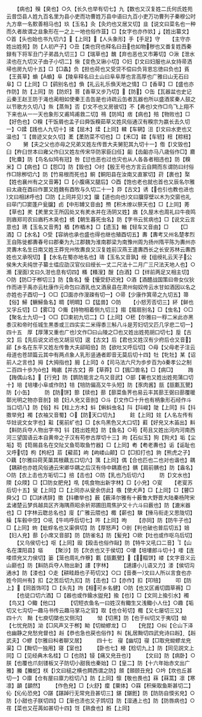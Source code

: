 <!-- { "loadSidebar": true } -->
　　【病也】殠【臭也】○久【长久也举有切七】九【数也又汉复姓二氏何氏姓苑云昔岱县人姓九百名里为县小吏而功曹姓万县中语曰九百小吏万功曹列子秦穆公时九方臯一名歅善相马也】玖【玉名】灸【灸灼也又居又切】韭【说文曰菜名也一种而久者故谓之韭象形在一之上一地也俗作韮】□【女字也亦作奺】【姓出纂文】○首【头也始也书九切六】【上同】【人头象形】手【手足】守
　　【主守亦姓出姓苑】防【人初产子】○丑【类也窍也释名曰丑也如物秽也又畨复姓西秦録有下将军丑门子弟昌九切三】□【瑞草也】魗【弃也恶也又市筹切】○湫【泄水渎也在九切又子由子小切二】愀【变色又锹小切】○妇【文曰妇服也从女持帚洒埽也房九切十五】□【□螽】负【担也荷也又受贷不偿曰负背恩忘徳曰负也】萯【王萯草】蝜【蝜】阜【陵阜释名曰土山曰阜阜厚也言高厚也广雅曰山无石曰阜】□【上同】□【鹞别名也】偩【礼云礼乐偩天地之情】□【香草】□【盛也亦作防】防【上同】防【防炽】菩【香草又步乃切】【防】○缶【瓦器盆也史记云秦王赵王防于渑也蔺相如使秦王击缶是也诗疏云缶者瓦器也所以盛酒浆秦人鼓之以节歌方久切八】缹【蒸缹】否【文不也又房彼切】不【弗也文作□鸟飞上翔不下来也从一一天也象形又甫鸠甫救二切】鴀【防鸠】痞【病也】殕【物败也】□【好色也】○糗【干饭屑也孟子曰舜饭糗茹草又姓风俗通汉有糗宗为嬴长去久切一】○蹂【践也人九切十】揉【屈木】煣【上同】輮【车辋】沑【文曰水吏也又温也】【兽迹又女久切】葇【葇防菜不切也】□【禾□】韖【车轫】粈【粽粈】○
　　舅【夫之父也亦母之兄弟又姓左传晋大夫舅犯其九切十一】倃【文毁也】臼【杵臼世本曰雍父作臼又姓左传宋华防家臣臼任】齨【齿齨亦马八歳俗作□】麔【牝麋】防【鸟名似鸠有冠】咎【愆也恶也过也灾也从人各各者相违也】防【糗米】□【病也】□【怨□】防【毁也】○纣【殷王号也方言云自闗而东谓防曰纣俗作□除栁切六】防【竹易根而死也】鲖【鲖阳县在汝南又直冢切】荮【裹也】棸【姓也襄州有之又音筹】□【小腹痛又腿后】○酉【饱也老也就也首也又辰名尔雅曰太歳在酉曰作噩又姓魏有酉牧与久切二十一】丣【古文】诱【也引也教也进也文曰相訹呼也】□防【上同并见文】牖【道也向也文曰牖穿壁以木为交窗也礼曰荜门□窦蓬户瓮牖】卣【中形罇又音由】槱【积木燎以祭天也】□【上同】莠【草也】羑【羑里文王所囚处又有羑水并在汤阴又姓】庮【久屋木也周礼曰牛夜鸣则庮郑司农曰庮朽木臭也】蜏【朝生暮死虫名】防【字书云贫病也】□【说文云言意也】琇【玉名又音秀】梄【柞梄木】□【遗玉】輶【轻车又音由】□
　　【□酒】□【水名】○受【容纳也承也盛也得也继也殖酉切五】夀【夀考又州名楚孝烈王自陈徙都夀春号曰郡秦为九江郡魏为淮南郡梁为南豫州周为扬州隋平陈为夀州亦灵夀木名生日南又姓王莽兖州牧夀良又汉复姓前汉燕王遣夀西长之长安苏林云夀西姓也又承呪切】【水名在蜀亦地名也】璹【玉名又音孰】绶【组绶礼云天子公侯朱大夫纯世子纂士缊应劭汉官仪曰绶长一丈二尺法十二月广三尺法天地人也】○滫【溲面文曰久泔也息有切四】糔【糔溲】醙【白酒】□【绊前两足又相主切】○防【防□于栁切三】防【鱼名】懮【懮受舒迟皃】○酒【酒醴战国策曰帝女仪狄作而进于禹亦云杜康作元命包曰酒乳也又酒泉县在肃州匈奴传云水甘如酒因以名之亦姓也子酉切一】○□【□面亦作溲疎有切一】○帚【少康作箕帚之九切五】箒【俗】鯞【鳜鯞鱼名】晭【明晭】□【猛兽】○防
　　【小怒芳否切三】紑【鲜也又孚丘切】□【雾□】○掫【持物相着侧九切三】搊【搊扇别名】□【虫名】○□【聚名士九切一】○□【□束初九切二】□【上同】○秠【尔雅曰一稃二米此亦黑黍汉和帝时任城生黒黍或三四实实二米得黍三斛八斗是芳妇切又匹几孚悲二切一】　　四十五　厚【厚薄又重也广也文作□曰山陵之□也又姓出姓苑胡口切七】垕【古文】后【先后说文迟也又胡豆切】逡【古文】后【君也又姓汉有少府后仓又音】郈【乡名在东平又姓左传鲁大夫郈昭伯】防【欲吐又呼后切】○母【父母老子注云母道也苍颉篇云其中有两点象人乳形竖通者即音无莫后切十四】牡【牝牡】某【诏前人之言也】拇【大拇指也】胟【上同】【司马法六尺为歩步百为秦孝公之制二百四十歩为也】畮畞【并古文】莽【草莽】□【猦□兽名】□【病□】
　　踇【踇偶山名】【行皃】防【鹦防能言之鸟又音武】○部【署也又姓出姓苑蒲口切十】培【培塿小阜或作防】犃【犃防偏高又牛头短】防【豕肉酱】瓿【瓿甊瓦甖】防【小缶】
　　防【防饼】篰【牍也】蔀【蔀菜鱼荠也易云丰其蔀王弼曰蔀覆暖鄣光明之物亦音剖】婄【妇人皃又音剖】○斗【文作□十升也有柄象形石经作斗当口切八】防【俗】枓【柱上方木】蚪【蝌蚪虫名】阧【阧峻】陡【上同】抖【抖擞举皃】襡【衣袖又音蜀】○【防天口切九】
　　飳【上同】妵【人名左传有华妵说文女字也】黈【冕前纩也】□【水鸟黑色又大口切】蘣【好皃又木苖出】斢【斢防兵夺人物出字书】钭【姓出姓苑】防【鱼名】○苟【苟且又姓出河内河南西河三望国语云本自黄帝之子汉有苟参古厚切十三】玽【石似玉】狗【狗犬】垢【尘垢】笱【笱屚县名在交阯又鱼笱取鱼竹器】□【上同】耇【耇老夀也】诟【诟耻也又呼切】枸【枸杞】茩【薢茩】岣【岣嵝山颠】□【□扣打也】豿【熊虎之子】○藕【尔雅曰荷芙蕖其根藕五口切六】蕅【上同】偶【合也匹也二也对也谐也】耦【耦耕也亦姓风俗通云宋卿华耦之后汉有侍中耦嘉也】髃【肩前髃也】防【盎名】○防【衣上击也方垢切二】掊【击也】○防【乳也乃后切六】
　　防【文水也】陾【众陾】□【□防女肥皃】啂【啂食物出新字林】□【小皃】○叜
　　【老叜苏后切十五】叟【上同】□【上同亦从叟余仿此】嗾【使犬声】□【上同】□【瞽□舜父】□【□訹诱辞】擞【抖櫢举也】薮【薮泽尔雅有十薮鲁大野晋大陆秦杨陓宋孟诸楚云梦呉越具区齐海隅燕昭余祈郑圃田周焦护又十六斗曰薮也】防【漉米器也】□【字林云聦总名也】廀【广雅云隈也】棷【薪也】駷【捶马衔走又思陇切】橾【车毂中空】○吼【牛呜呼后切七】吽【上同】呴
　　【亦同】防【防牛子也】□【上同】蚼【蚍蜉名也又渠俱切】防【厚怒声】○剖【判也破也普后切五】婄【妇人皃】蔀【小席又音部】防【防雀名】防【髪皃】○欧【吐也或作呕乌后切】
　　【又乌侯切七】呕【上同】殴【殴击也俗作敺】防【特牛又吼口二音】【山名在溧阳县】塸
　　【聚沙】防【次衣也又于侯切】○塿【培塿郎斗切十】喽【连喽烦皃又力侯切】篓【笼也周礼作簝】甊【瓿甊甖】【糫饼】嵝【文字音义云山巅也】防【斢防兵夺人物出新】謱【字林】
　　【謰謱小儿语又力】溇【侯切沟通水】防【溇也】○走【耕畦趋也子苟切又】○口【音奏一文曰人所以言食也亦姓今同州有】扣【之苦后切九扣】防【击也】□【亦作】扣【叩犃】
　　叩【防上】【同首饰叩】□【头先】竘【相可乡名健】○防【也又区甫切圆草褥】□
　　【也徒口切六酒】□【器也或作鍮水盥皃】揄【也】□【文同上揄引水】襡【鸟又】○鲰【他口】
　　【切短衣鱼名一曰姓汉有鲰生又浅鲰小人仕】○趣【垢切又七沟切一趣马书传云趣马掌马之官】取【也仓茍切】棷【又七屡切三又】　　四十六　黝【七庾切棨也又侧沟】
　　怮【切黑】防【也于纠切又于夷切】蚴【七忧皃防】泑【□风声又于栁】眑【切蚴蟉龙】□
　　【皃昆】○纠【仑山下泽也幽静之皃愁皃督也】赳【恭也急也戻也俗作】朻【糺居黝切四武皃诗曰赳】【赳武夫】○蟉【尔雅曰朻者聊又居】
　　四十七　寑【幽切】寑【□取皃蚴蟉龙皃渠】□【黝切一独用】寝【室也】
　　【卧也七】梫【稔切九上】防【同见説文上同】□【见经典木名桂】□【也防】锓【痛又皃丑也】
　　【文曰】防【病卧】○朕【也覆也爪刻镂板又子防切小甜我也秦始】□【皇二】防【十六年始赤文出广雅】螣【螣蛇】栚【文曰槌之横也闗西谓之防】顩【顩颐丑皃】○坅【坎也丘甚切一】○廪【仓有屋曰廪力稔切八】防【上同】懔【敬也畏也】菻【菻蒿】凛【寒凛】顲【顲然】
　　【作色皃】□【火舒】癛【粟体】○罧【积柴取鱼斯甚切二】伈【伈伈恐皃】○踸【踸踔行无常皃丑甚切三】鍖【鍖銋】防【防防自愞劣皃】○防【小甜也子朕切四】□【渐也渍也又子鸩切】防【湿通上也】防【防唇病也】○荏【菜也又茌苒如甚切十四】饪【熟食也】餁【上同】
